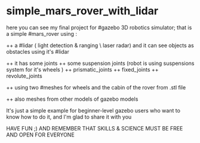 # simple_mars_rover_with_lidar
here you can see my final project for #gazebo 3D robotics simulator; that is a simple #mars_rover using :

++ a #lidar ( light detection &amp; ranging \ laser radar) and it can see objects as obstacles using it's #lidar

++ it has some joints
  ++ some suspension joints (robot is using suspensions system for it's wheels )
  ++ prismatic_joints
  ++ fixed_joints
  ++ revolute_joints
  
++ using two #meshes for wheels and the cabin of the rover from .stl file

++ also meshes from other models of gazebo models

It's just a simple example for beginner-level gazebo users who want to know how to do it, and I'm glad to share it with you

HAVE FUN ;) AND REMEMBER THAT SKILLS & SCIENCE MUST BE FREE AND OPEN FOR EVERYONE
